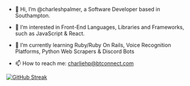 - 👋 Hi, I’m @charleshpalmer, a Software Developer based in Southampton.

- 👀 I’m interested in 
Front-End Languages, Libraries and Frameworks, such as JavaScript & React.

- 🌱 I’m currently learning 
Ruby/Ruby On Rails,
Voice Recognition Platforms, 
Python Web Scrapers &
Discord Bots

- 📫 How to reach me: 
charliehp@btconnect.com

[![GitHub Streak](https://github-readme-streak-stats.herokuapp.com?user=charlespalmerbf&theme=radical&hide_border=true&date_format=j%20M%5B%20Y%5D)](https://git.io/streak-stats)
